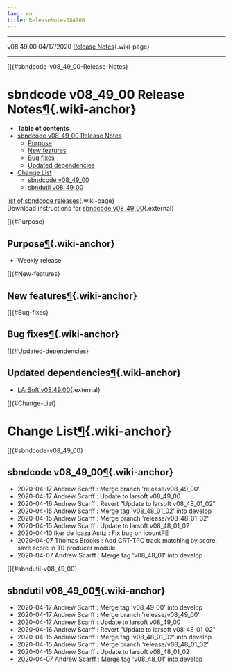 ```yaml
---
lang: en
title: ReleaseNotes084900
---
```


  ----------- ------------ -- -- ------------------------------------------------------
  v08.49.00   04/17/2020         [Release Notes](ReleaseNotes084900.html){.wiki-page}
  ----------- ------------ -- -- ------------------------------------------------------

[]{#sbndcode-v08_49_00-Release-Notes}

sbndcode v08\_49\_00 Release Notes[¶](#sbndcode-v08_49_00-Release-Notes){.wiki-anchor}
======================================================================================

-   **Table of contents**
-   [sbndcode v08\_49\_00 Release
    Notes](#sbndcode-v08_49_00-Release-Notes)
    -   [Purpose](#Purpose)
    -   [New features](#New-features)
    -   [Bug fixes](#Bug-fixes)
    -   [Updated dependencies](#Updated-dependencies)
-   [Change List](#Change-List)
    -   [sbndcode v08\_49\_00](#sbndcode-v08_49_00)
    -   [sbndutil v08\_49\_00](#sbndutil-v08_49_00)

[list of sbndcode
releases](List_of_SBND_code_releases.html){.wiki-page}\
Download instructions for [sbndcode
v08\_49\_00](http://scisoft.fnal.gov/scisoft/bundles/sbnd/v08_49_00/sbndcode-v08_49_00.html){.external}

[]{#Purpose}

Purpose[¶](#Purpose){.wiki-anchor}
----------------------------------

-   Weekly release

[]{#New-features}

New features[¶](#New-features){.wiki-anchor}
--------------------------------------------

[]{#Bug-fixes}

Bug fixes[¶](#Bug-fixes){.wiki-anchor}
--------------------------------------

[]{#Updated-dependencies}

Updated dependencies[¶](#Updated-dependencies){.wiki-anchor}
------------------------------------------------------------

-   [LArSoft
    v08.49.00](https://cdcvs.fnal.gov/redmine/projects/larsoft/wiki/ReleaseNotes084900){.external}

[]{#Change-List}

Change List[¶](#Change-List){.wiki-anchor}
==========================================

[]{#sbndcode-v08_49_00}

sbndcode v08\_49\_00[¶](#sbndcode-v08_49_00){.wiki-anchor}
----------------------------------------------------------

-   2020-04-17 Andrew Scarff : Merge branch \'release/v08\_49\_00\'
-   2020-04-17 Andrew Scarff : Update to larsoft v08\_49\_00
-   2020-04-16 Andrew Scarff : Revert \"Update to larsoft
    v08\_48\_01\_02\"
-   2020-04-15 Andrew Scarff : Merge tag \'v08\_48\_01\_02\' into
    develop
-   2020-04-15 Andrew Scarff : Merge branch \'release/v08\_48\_01\_02\'
-   2020-04-15 Andrew Scarff : Update to larsoft v08\_48\_01\_02
-   2020-04-10 Iker de Icaza Astiz : Fix bug on icountPE
-   2020-04-07 Thomas Brooks : Add CRT-TPC track matching by score, save
    score in T0 producer module
-   2020-04-07 Andrew Scarff : Merge tag \'v08\_48\_01\' into develop

[]{#sbndutil-v08_49_00}

sbndutil v08\_49\_00[¶](#sbndutil-v08_49_00){.wiki-anchor}
----------------------------------------------------------

-   2020-04-17 Andrew Scarff : Merge tag \'v08\_49\_00\' into develop
-   2020-04-17 Andrew Scarff : Merge branch \'release/v08\_49\_00\'
-   2020-04-17 Andrew Scarff : Update to larsoft v08\_49\_00
-   2020-04-16 Andrew Scarff : Revert \"Update to larsoft
    v08\_48\_01\_02\"
-   2020-04-15 Andrew Scarff : Merge tag \'v08\_48\_01\_02\' into
    develop
-   2020-04-15 Andrew Scarff : Merge branch \'release/v08\_48\_01\_02\'
-   2020-04-15 Andrew Scarff : Update to larsoft v08\_48\_01\_02
-   2020-04-07 Andrew Scarff : Merge tag \'v08\_48\_01\' into develop
